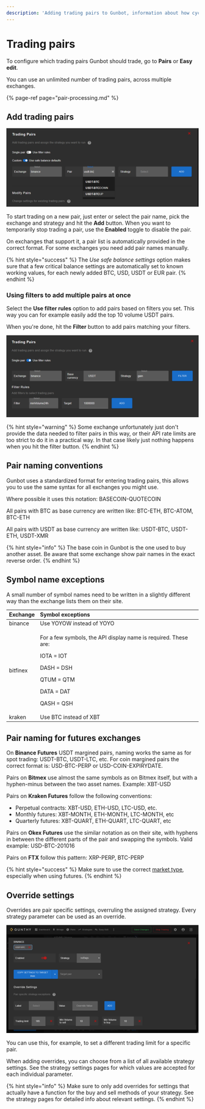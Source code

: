 ```yaml
---
description: 'Adding trading pairs to Gunbot, information about how cycling works.'
---
```


# Trading pairs

To configure which trading pairs Gunbot should trade, go to **Pairs** or **Easy edit**.

You can use an unlimited number of trading pairs, across multiple exchanges.

{% page-ref page="pair-processing.md" %}

## Add trading pairs

![](../../../.gitbook/assets/image%20%28115%29.png)

To start trading on a new pair, just enter or select the pair name, pick the exchange and strategy and hit the **Add** button. When you want to temporarily stop trading a pair, use the **Enabled** toggle to disable the pair.

On exchanges that support it, a pair list is automatically provided in the correct format. For some exchanges you need add pair names manually.

{% hint style="success" %}
The _Use safe balance settings_ option makes sure that a few critical balance settings are automatically set to known working values, for each newly added BTC, USD, USDT or EUR pair.
{% endhint %}

### Using filters to add multiple pairs at once

Select the **Use filter rules** option to add pairs based on filters you set. This way you can for example easily add the top 10 volume USDT pairs.

When you're done, hit the **Filter** button to add pairs matching your filters.

![](../../../.gitbook/assets/image%20%28117%29.png)

{% hint style="warning" %}
Some exchange unfortunately just don't provide the data needed to filter pairs in this way, or their API rate limits are too strict to do it in a practical way. In that case likely just nothing happens when you hit the filter button.
{% endhint %}

## Pair naming conventions

Gunbot uses a standardized format for entering trading pairs, this allows you to use the same syntax for all exchanges you might use.

Where possible it uses this notation: BASECOIN-QUOTECOIN

All pairs with BTC as base currency are written like: BTC-ETH, BTC-ATOM, BTC-ETH

All pairs with USDT as base currency are written like: USDT-BTC, USDT-ETH, USDT-XMR

{% hint style="info" %}
The base coin in Gunbot is the one used to buy another asset. Be aware that some exchange show pair names in the exact reverse order. 
{% endhint %}

## Symbol name exceptions

A small number of symbol names need to be written in a slightly different way than the exchange lists them on their site.

<table>
  <thead>
    <tr>
      <th style="text-align:left">Exchange</th>
      <th style="text-align:left">Symbol exceptions</th>
    </tr>
  </thead>
  <tbody>
    <tr>
      <td style="text-align:left">binance</td>
      <td style="text-align:left">Use YOYOW instead of YOYO</td>
    </tr>
    <tr>
      <td style="text-align:left">bitfinex</td>
      <td style="text-align:left">
        <p>For a few symbols, the API display name is required. These are:</p>
        <p>IOTA = IOT</p>
        <p>DASH = DSH</p>
        <p>QTUM = QTM</p>
        <p>DATA = DAT</p>
        <p>QASH = QSH</p>
      </td>
    </tr>
    <tr>
      <td style="text-align:left">kraken</td>
      <td style="text-align:left">Use BTC instead of XBT</td>
    </tr>
  </tbody>
</table>

## Pair naming for futures exchanges

On **Binance Futures** USDT margined pairs, naming works the same as for spot trading: USDT-BTC, USDT-LTC, etc. For coin margined pairs the correct format is: USD-BTC-PERP or USD-COIN-EXPIRYDATE. 

Pairs on **Bitmex** use almost the same symbols as on Bitmex itself, but with a hyphen-minus between the two asset names. Example: XBT-USD

Pairs on **Kraken Futures** follow the following conventions:

* Perpetual contracts: XBT-USD, ETH-USD, LTC-USD, etc.
* Monthly futures: XBT-MONTH, ETH-MONTH, LTC-MONTH, etc
* Quarterly futures: XBT-QUART, ETH-QUART, LTC-QUART, etc

Pairs on **Okex Futures** use the similar notation as on their site, with hyphens in between the different parts of the pair and swapping the symbols. Valid example: USD-BTC-201016

Pairs on **FTX** follow this pattern: XRP-PERP, BTC-PERP

{% hint style="success" %}
Make sure to use the correct [market type](../../../setup-and-general-settings/profile-settings/connect-exchange.md#market-selection), especially when using futures.
{% endhint %}

## Override settings

Overrides are pair specific settings, overruling the assigned strategy. Every strategy parameter can be used as an override.

![](../../../.gitbook/assets/image%20%2813%29.png)

You can use this, for example, to set a different trading limit for a specific pair.

When adding overrides, you can choose from a list of all available strategy settings. See the strategy settings pages for which values are accepted for each individual parameter.

{% hint style="info" %}
Make sure to only add overrides for settings that actually have a function for the buy and sell methods of your strategy. See the strategy pages for detailed info about relevant settings.
{% endhint %}

